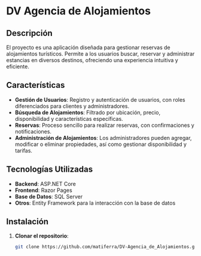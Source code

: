 # DV Agencia de Alojamientos

## Descripción

El proyecto es una aplicación diseñada para gestionar reservas de alojamientos turísticos. Permite a los usuarios buscar, reservar y administrar estancias en diversos destinos, ofreciendo una experiencia intuitiva y eficiente.

## Características

- **Gestión de Usuarios**: Registro y autenticación de usuarios, con roles diferenciados para clientes y administradores.
- **Búsqueda de Alojamientos**: Filtrado por ubicación, precio, disponibilidad y características específicas.
- **Reservas**: Proceso sencillo para realizar reservas, con confirmaciones y notificaciones.
- **Administración de Alojamientos**: Los administradores pueden agregar, modificar o eliminar propiedades, así como gestionar disponibilidad y tarifas.

## Tecnologías Utilizadas

- **Backend**: ASP.NET Core 
- **Frontend**: Razor Pages
- **Base de Datos**: SQL Server
- **Otros**: Entity Framework para la interacción con la base de datos

## Instalación

1. **Clonar el repositorio**:
   ```bash
   git clone https://github.com/matiferra/DV-Agencia_de_Alojamientos.git
